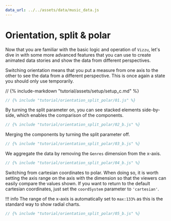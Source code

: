 ```yaml
---
data_url: ../../assets/data/music_data.js
---
```


# Orientation, split & polar

Now that you are familiar with the basic logic and operation of `Vizzu`, let's
dive in with some more advanced features that you can use to create animated
data stories and show the data from different perspectives.

Switching orientation means that you put a measure from one axis to the other to
see the data from a different perspective. This is once again a state you should
only use temporarily.

<div id="tutorial_01"></div>

// {% include-markdown "tutorial/assets/setup/setup_c.md" %}

```javascript
// {% include "tutorial/orientation_split_polar/01.js" %}
```

By turning the split parameter on, you can see stacked elements side-by-side,
which enables the comparison of the components.

<div id="tutorial_02"></div>

```javascript
// {% include "tutorial/orientation_split_polar/02_b.js" %}
```

Merging the components by turning the split parameter off.

<div id="tutorial_03"></div>

```javascript
// {% include "tutorial/orientation_split_polar/03_b.js" %}
```

We aggregate the data by removing the `Genres` dimension from the x-axis.

<div id="tutorial_04"></div>

```javascript
// {% include "tutorial/orientation_split_polar/04_b.js" %}
```

Switching from cartesian coordinates to polar. When doing so, it is worth
setting the axis range on the axis with the dimension so that the viewers can
easily compare the values shown. If you want to return to the default cartesian
coordinates, just set the `coordSystem` parameter to `'cartesian'`.

!!! info
    The range of the x-axis is automatically set to `max:133%` as this is the
    standard way to show radial charts.

<div id="tutorial_05"></div>

```javascript
// {% include "tutorial/orientation_split_polar/05_b.js" %}
```

<script src="../assets/snippet.js"></script>
